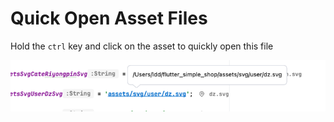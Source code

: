 # Quick Open Asset Files

Hold the `ctrl` key and click on the asset to quickly open this file

![image_12.png](../../assets/images/image_12.png)
